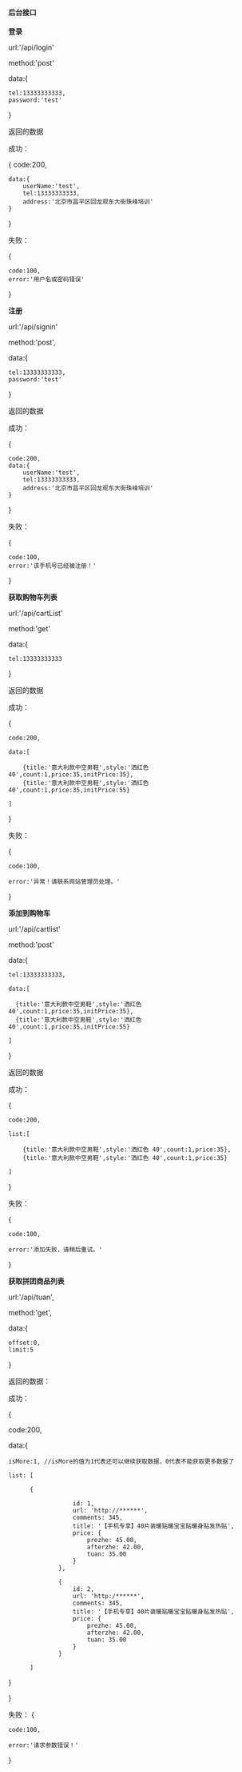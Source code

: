 #### 后台接口
**登录**

url:'/api/login'

method:'post'

data:{

    tel:13333333333,
    password:'test'
    
}

返回的数据

成功：

{
    code:200,
    
    data:{
        userName:'test',
        tel:13333333333,
        address:'北京市昌平区回龙观东大街珠峰培训'
    }
    
}

失败：

{

    code:100,
    error:'用户名或密码错误'
    
}

**注册**

url:'/api/signin'

method:'post',

data:{

    tel:13333333333,
    password:'test'
    
}

返回的数据

成功：

{

    code:200,
    data:{
        userName:'test',
        tel:13333333333,
        address:'北京市昌平区回龙观东大街珠峰培训'
    }
    
}

失败：

{

    code:100,
    error:'该手机号已经被注册！'
    
}

**获取购物车列表**

url:'/api/cartList'

method:'get'

data:{
    
    tel:13333333333
    
}

返回的数据

成功：

{

    code:200,
    
    data:[
        
        {title:'意大利款中空男鞋',style:'洒红色 40',count:1,price:35,initPrice:35},
        {title:'意大利款中空男鞋',style:'洒红色 40',count:1,price:35,initPrice:55}
        
    ]

}

失败：

{

    code:100,
    
    error:'异常！请联系网站管理员处理。'

}


**添加到购物车**

url:'/api/cartlist'

method:'post'

data:{
    
    tel:13333333333,
    
    data:[
    
      {title:'意大利款中空男鞋',style:'洒红色 40',count:1,price:35,initPrice:35},
      {title:'意大利款中空男鞋',style:'洒红色 40',count:1,price:35,initPrice:55}
    
    ]
    
}

返回的数据

成功：

{

    code:200,
    
    list:[
        
        {title:'意大利款中空男鞋',style:'洒红色 40',count:1,price:35},
        {title:'意大利款中空男鞋',style:'洒红色 40',count:1,price:35}
        
    ]

}


失败：

{

    code:100,
    
    error:'添加失败，请稍后重试。'

}

**获取拼团商品列表**

url:'/api/tuan',

method:'get',

data:{

    offset:0,
    limit:5

}

返回的数据：

成功：

{

code:200,

data:{

    isMore:1, //isMore的值为1代表还可以继续获取数据，0代表不能获取更多数据了
    
    list: [
          
          {
          
                      id: 1,
                      url: 'http://******',
                      comments: 345,
                      title: '【手机专享】40片装暖贴暖宝宝贴暖身贴发热贴',
                      price: {
                          prezhe: 45.00,
                          afterzhe: 42.00,
                          tuan: 35.00
                      }
                  },
                  
                  {
                      id: 2,
                      url: 'http:/******',
                      comments: 345,
                      title: '【手机专享】40片装暖贴暖宝宝贴暖身贴发热贴',
                      price: {
                          prezhe: 45.00,
                          afterzhe: 42.00,
                          tuan: 35.00
                      }
                  }
                  
          ]

}

}

失败：
{

    code:100,
    
    error:'请求参数错误！'

}
